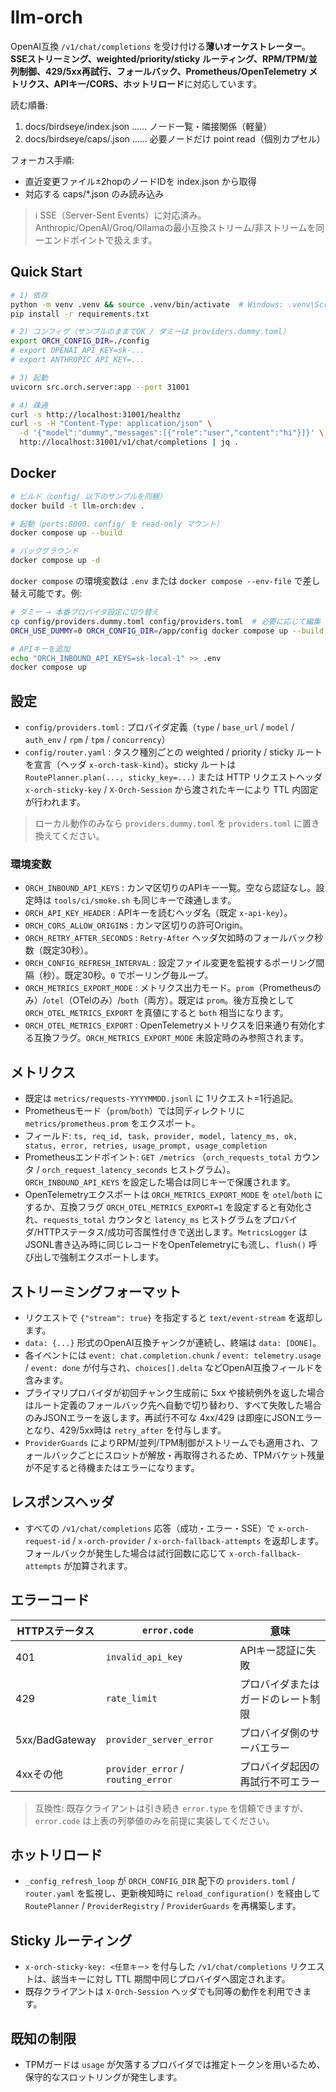 # llm-orch

OpenAI互換 `/v1/chat/completions` を受け付ける**薄いオーケストレーター**。**SSEストリーミング、weighted/priority/sticky ルーティング、RPM/TPM/並列制御、429/5xx再試行、フォールバック、Prometheus/OpenTelemetry メトリクス、APIキー/CORS、ホットリロード**に対応しています。

<!-- LLM-BOOTSTRAP v1 -->
読む順番:
1. docs/birdseye/index.json  …… ノード一覧・隣接関係（軽量）
2. docs/birdseye/caps/<path>.json …… 必要ノードだけ point read（個別カプセル）

フォーカス手順:
- 直近変更ファイル±2hopのノードIDを index.json から取得
- 対応する caps/*.json のみ読み込み
<!-- /LLM-BOOTSTRAP -->

> ℹ️ SSE（Server-Sent Events）に対応済み。Anthropic/OpenAI/Groq/Ollamaの最小互換ストリーム/非ストリームを同一エンドポイントで扱えます。

## Quick Start

```bash
# 1) 依存
python -m venv .venv && source .venv/bin/activate  # Windows: .venv\Scripts\activate
pip install -r requirements.txt

# 2) コンフィグ（サンプルのままでOK / ダミーは providers.dummy.toml）
export ORCH_CONFIG_DIR=./config
# export OPENAI_API_KEY=sk-...
# export ANTHROPIC_API_KEY=...

# 3) 起動
uvicorn src.orch.server:app --port 31001

# 4) 疎通
curl -s http://localhost:31001/healthz
curl -s -H "Content-Type: application/json" \
  -d '{"model":"dummy","messages":[{"role":"user","content":"hi"}]}' \
  http://localhost:31001/v1/chat/completions | jq .
```

## Docker

```bash
# ビルド（config/ 以下のサンプルを同梱）
docker build -t llm-orch:dev .

# 起動（ports:8000、config/ を read-only マウント）
docker compose up --build

# バックグラウンド
docker compose up -d
```

`docker compose` の環境変数は `.env` または `docker compose --env-file` で差し替え可能です。例:

```bash
# ダミー → 本番プロバイダ設定に切り替え
cp config/providers.dummy.toml config/providers.toml  # 必要に応じて編集
ORCH_USE_DUMMY=0 ORCH_CONFIG_DIR=/app/config docker compose up --build

# APIキーを追加
echo "ORCH_INBOUND_API_KEYS=sk-local-1" >> .env
docker compose up
```

## 設定

- `config/providers.toml` : プロバイダ定義（`type` / `base_url` / `model` / `auth_env` / `rpm` / `tpm` / `concurrency`）
- `config/router.yaml` : タスク種別ごとの weighted / priority / sticky ルートを宣言（ヘッダ `x-orch-task-kind`）。sticky ルートは `RoutePlanner.plan(..., sticky_key=...)` または HTTP リクエストヘッダ `x-orch-sticky-key` / `X-Orch-Session` から渡されたキーにより TTL 内固定が行われます。

> ローカル動作のみなら `providers.dummy.toml` を `providers.toml` に置き換えてください。

### 環境変数

- `ORCH_INBOUND_API_KEYS` : カンマ区切りのAPIキー一覧。空なら認証なし。設定時は `tools/ci/smoke.sh` も同じキーで疎通します。
- `ORCH_API_KEY_HEADER` : APIキーを読むヘッダ名（既定 `x-api-key`）。
- `ORCH_CORS_ALLOW_ORIGINS` : カンマ区切りの許可Origin。
- `ORCH_RETRY_AFTER_SECONDS` : `Retry-After` ヘッダ欠如時のフォールバック秒数（既定30秒）。
- `ORCH_CONFIG_REFRESH_INTERVAL` : 設定ファイル変更を監視するポーリング間隔（秒）。既定30秒。`0` でポーリング毎ループ。
- `ORCH_METRICS_EXPORT_MODE` : メトリクス出力モード。`prom`（Prometheusのみ）/`otel`（OTelのみ）/`both`（両方）。既定は `prom`。後方互換として `ORCH_OTEL_METRICS_EXPORT` を真値にすると `both` 相当になります。
- `ORCH_OTEL_METRICS_EXPORT` : OpenTelemetryメトリクスを旧来通り有効化する互換フラグ。`ORCH_METRICS_EXPORT_MODE` 未設定時のみ参照されます。

## メトリクス

- 既定は `metrics/requests-YYYYMMDD.jsonl` に 1リクエスト=1行追記。
- Prometheusモード（`prom`/`both`）では同ディレクトリに `metrics/prometheus.prom` をエクスポート。
- フィールド: `ts, req_id, task, provider, model, latency_ms, ok, status, error, retries, usage_prompt, usage_completion`
- Prometheusエンドポイント: `GET /metrics` （`orch_requests_total` カウンタ / `orch_request_latency_seconds` ヒストグラム）。`ORCH_INBOUND_API_KEYS` を設定した場合は同じキーで保護されます。
- OpenTelemetryエクスポートは `ORCH_METRICS_EXPORT_MODE` を `otel`/`both` にするか、互換フラグ `ORCH_OTEL_METRICS_EXPORT=1` を設定すると有効化され、`requests_total` カウンタと `latency_ms` ヒストグラムをプロバイダ/HTTPステータス/成功可否属性付きで送出します。`MetricsLogger` はJSONL書き込み時に同じレコードをOpenTelemetryにも流し、`flush()` 呼び出しで強制エクスポートします。

## ストリーミングフォーマット

- リクエストで `{"stream": true}` を指定すると `text/event-stream` を返却します。
- `data: {...}` 形式のOpenAI互換チャンクが連続し、終端は `data: [DONE]`。
- 各イベントには `event: chat.completion.chunk` / `event: telemetry.usage` / `event: done` が付与され、`choices[].delta` などOpenAI互換フィールドを含みます。
- プライマリプロバイダが初回チャンク生成前に 5xx や接続例外を返した場合はルート定義のフォールバック先へ自動で切り替わり、すべて失敗した場合のみJSONエラーを返します。再試行不可な 4xx/429 は即座にJSONエラーとなり、429/5xx時は `retry_after` を付与します。
- `ProviderGuards` によりRPM/並列/TPM制御がストリームでも適用され、フォールバックごとにスロットが解放・再取得されるため、TPMバケット残量が不足すると待機またはエラーになります。

## レスポンスヘッダ

- すべての `/v1/chat/completions` 応答（成功・エラー・SSE）で `x-orch-request-id` / `x-orch-provider` / `x-orch-fallback-attempts` を返却します。フォールバックが発生した場合は試行回数に応じて `x-orch-fallback-attempts` が加算されます。

## エラーコード

| HTTPステータス | `error.code`                | 意味                             |
|----------------|-----------------------------|----------------------------------|
| 401            | `invalid_api_key`            | APIキー認証に失敗                 |
| 429            | `rate_limit`                 | プロバイダまたはガードのレート制限 |
| 5xx/BadGateway | `provider_server_error`      | プロバイダ側のサーバエラー         |
| 4xxその他      | `provider_error` / `routing_error` | プロバイダ起因の再試行不可エラー |

> 互換性: 既存クライアントは引き続き `error.type` を信頼できますが、`error.code` は上表の列挙値のみを前提に実装してください。

## ホットリロード

- `_config_refresh_loop` が `ORCH_CONFIG_DIR` 配下の `providers.toml` / `router.yaml` を監視し、更新検知時に `reload_configuration()` を経由して `RoutePlanner` / `ProviderRegistry` / `ProviderGuards` を再構築します。

## Sticky ルーティング

- `x-orch-sticky-key: <任意キー>` を付与した `/v1/chat/completions` リクエストは、該当キーに対し TTL 期間中同じプロバイダへ固定されます。
- 既存クライアントは `X-Orch-Session` ヘッダでも同等の動作を利用できます。

## 既知の制限

- TPMガードは `usage` が欠落するプロバイダでは推定トークンを用いるため、保守的なスロットリングが発生します。
